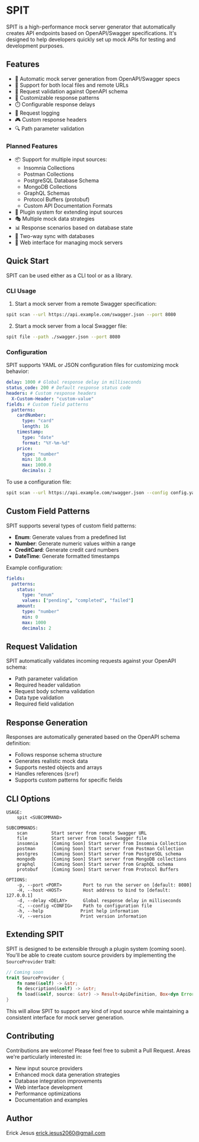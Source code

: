 # SPIT

SPIT is a high-performance mock server generator that automatically creates API endpoints based on OpenAPI/Swagger specifications. It's designed to help developers quickly set up mock APIs for testing and development purposes.

## Features

- 🚀 Automatic mock server generation from OpenAPI/Swagger specs
- 🔄 Support for both local files and remote URLs
- 🎯 Request validation against OpenAPI schema
- 🎨 Customizable response patterns
- ⏱️ Configurable response delays
- 📝 Request logging
- 🎮 Custom response headers
- 🔍 Path parameter validation

### Planned Features

- 📦 Support for multiple input sources:
  - Insomnia Collections
  - Postman Collections
  - PostgreSQL Database Schema
  - MongoDB Collections
  - GraphQL Schemas
  - Protocol Buffers (protobuf)
  - Custom API Documentation Formats
- 🔌 Plugin system for extending input sources
- 🎭 Multiple mock data strategies
- 📊 Response scenarios based on database state
- 🔄 Two-way sync with databases
- 📱 Web interface for managing mock servers

## Quick Start

SPIT can be used either as a CLI tool or as a library.

### CLI Usage

1. Start a mock server from a remote Swagger specification:

```bash
spit scan --url https://api.example.com/swagger.json --port 8080
```

2. Start a mock server from a local Swagger file:

```bash
spit file --path ./swagger.json --port 8080
```

### Configuration

SPIT supports YAML or JSON configuration files for customizing mock behavior:

```yaml
delay: 1000 # Global response delay in milliseconds
status_code: 200 # Default response status code
headers: # Custom response headers
  X-Custom-Header: "custom-value"
fields: # Custom field patterns
  patterns:
    cardNumber:
      type: "card"
      length: 16
    timestamp:
      type: "date"
      format: "%Y-%m-%d"
    price:
      type: "number"
      min: 10.0
      max: 1000.0
      decimals: 2
```

To use a configuration file:

```bash
spit scan --url https://api.example.com/swagger.json --config config.yaml
```

## Custom Field Patterns

SPIT supports several types of custom field patterns:

- **Enum**: Generate values from a predefined list
- **Number**: Generate numeric values within a range
- **CreditCard**: Generate credit card numbers
- **DateTime**: Generate formatted timestamps

Example configuration:

```yaml
fields:
  patterns:
    status:
      type: "enum"
      values: ["pending", "completed", "failed"]
    amount:
      type: "number"
      min: 0
      max: 1000
      decimals: 2
```

## Request Validation

SPIT automatically validates incoming requests against your OpenAPI schema:

- Path parameter validation
- Required header validation
- Request body schema validation
- Data type validation
- Required field validation

## Response Generation

Responses are automatically generated based on the OpenAPI schema definition:

- Follows response schema structure
- Generates realistic mock data
- Supports nested objects and arrays
- Handles references (`$ref`)
- Supports custom patterns for specific fields

## CLI Options

```
USAGE:
    spit <SUBCOMMAND>

SUBCOMMANDS:
    scan         Start server from remote Swagger URL
    file         Start server from local Swagger file
    insomnia     [Coming Soon] Start server from Insomnia Collection
    postman      [Coming Soon] Start server from Postman Collection
    postgres     [Coming Soon] Start server from PostgreSQL schema
    mongodb      [Coming Soon] Start server from MongoDB collections
    graphql      [Coming Soon] Start server from GraphQL schema
    protobuf     [Coming Soon] Start server from Protocol Buffers

OPTIONS:
    -p, --port <PORT>        Port to run the server on [default: 8080]
    -H, --host <HOST>        Host address to bind to [default: 127.0.0.1]
    -d, --delay <DELAY>      Global response delay in milliseconds
    -C, --config <CONFIG>    Path to configuration file
    -h, --help              Print help information
    -V, --version           Print version information
```

## Extending SPIT

SPIT is designed to be extensible through a plugin system (coming soon). You'll be able to create custom source providers by implementing the `SourceProvider` trait:

```rust
// Coming soon
trait SourceProvider {
    fn name(&self) -> &str;
    fn description(&self) -> &str;
    fn load(&self, source: &str) -> Result<ApiDefinition, Box<dyn Error>>;
}
```

This will allow SPIT to support any kind of input source while maintaining a consistent interface for mock server generation.

## Contributing

Contributions are welcome! Please feel free to submit a Pull Request. Areas we're particularly interested in:

- New input source providers
- Enhanced mock data generation strategies
- Database integration improvements
- Web interface development
- Performance optimizations
- Documentation and examples

## Author

Erick Jesus <erick.jesus2060@gmail.com>
